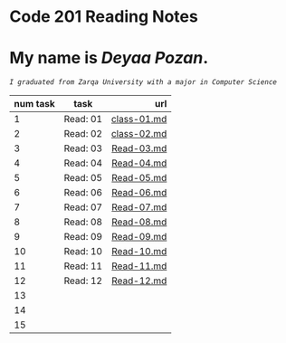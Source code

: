# Code 201 Reading Notes

# My name is ***Deyaa Pozan***.
*`I graduated from Zarqa University with a major in Computer Science`*

| num task |  task   |    url    |
| :---     | :----:  |      ---: |
|   1      |Read: 01 |[class-01.md](class-01)   |
|   2      |Read: 02 |[class-02.md](class-02)|
|   3      |Read: 03 |[Read-03.md](Read-03)|
|   4      |Read: 04 |[Read-04.md](Read-04) |
|   5      |Read: 05 |[Read-05.md](Read-05)|
|   6      |Read: 06 |[Read-06.md](Read-06)|
|   7      |Read: 07 |[Read-07.md](Read-07)|
|   8      |Read: 08 |[Read-08.md](Read-08)|
|   9      |Read: 09 |[Read-09.md](Read-09)|
|   10     |Read: 10 |[Read-10.md](Read-10)|
|   11     |Read: 11 |[Read-11.md](Read-11)|
|   12     |Read: 12 |[Read-12.md](Read-12)|
|   13     |         |           |
|   14     |         |           |
|   15     |         |           |



